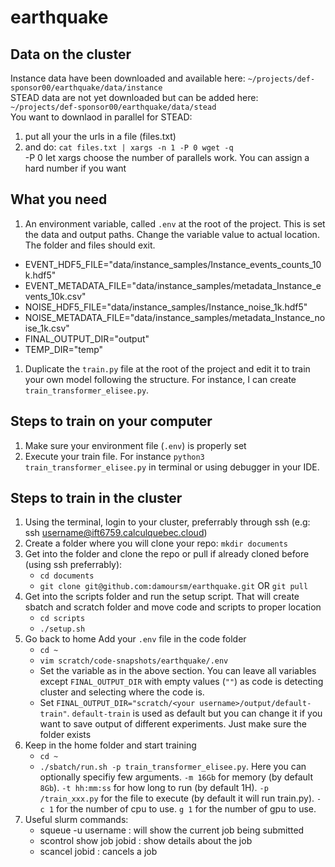 # earthquake

## Data on the cluster
Instance data have been downloaded and available here: `~/projects/def-sponsor00/earthquake/data/instance`\
STEAD data are not yet downloaded but can be added here: `~/projects/def-sponsor00/earthquake/data/stead`\
You want to downlaod in parallel for STEAD:
1. put all your the urls in a file (files.txt)
1. and do:  `cat files.txt | xargs -n 1 -P 0 wget -q`\
   -P 0 let xargs choose the number of parallels work. You can assign a hard number if you want

## What you need
1. An environment variable, called `.env` at the root of the project. This is set the data and output paths. Change the variable value to actual location. The folder and files should exit.
  - EVENT_HDF5_FILE="data/instance_samples/Instance_events_counts_10k.hdf5"
  - EVENT_METADATA_FILE="data/instance_samples/metadata_Instance_events_10k.csv"
  - NOISE_HDF5_FILE="data/instance_samples/Instance_noise_1k.hdf5"
  - NOISE_METADATA_FILE="data/instance_samples/metadata_Instance_noise_1k.csv"
  - FINAL_OUTPUT_DIR="output"
  - TEMP_DIR="temp"
1. Duplicate the `train.py` file at the root of the project and edit it to train your own model following the structure. For instance, I can create `train_transformer_elisee.py`.

## Steps to train on your computer
1. Make sure your environment file (`.env`) is properly set
1. Execute your train file. For instance `python3 train_transformer_elisee.py` in terminal or using debugger in your IDE.

## Steps to train in the cluster
1. Using the terminal, login to your cluster, preferrably through ssh (e.g: ssh username@ift6759.calculquebec.cloud)
1. Create a folder where you will clone your repo: `mkdir documents`
1. Get into the folder and clone the repo or pull if already cloned before (using ssh preferrably):
     - `cd documents`
     - `git clone git@github.com:damoursm/earthquake.git` OR `git pull`
1. Get into the scripts folder and run the setup script. That will create sbatch and scratch folder and move code and scripts to proper location
     - `cd scripts`
     - `./setup.sh`
1. Go back to home Add your `.env` file in the code folder
     - `cd ~`
     - `vim scratch/code-snapshots/earthquake/.env`
     - Set the variable as in the above section. You can leave all variables except `FINAL_OUTPUT_DIR` with empty values (`""`) as code is detecting cluster and selecting where the code is.
     - Set `FINAL_OUTPUT_DIR="scratch/<your username>/output/default-train"`. `default-train` is used as default but you can change it if you want to save output of different experiments. Just make sure the folder exists
1. Keep in the home folder and start training
     - `cd ~`
     - `./sbatch/run.sh -p train_transformer_elisee.py`. Here you can optionally specifiy few arguments. `-m 16Gb` for memory (by default `8Gb`). `-t hh:mm:ss` for how long to run (by default 1H). `-p /train_xxx.py` for the file to execute (by default it will run train.py). `-c 1` for the number of cpu to use. `g 1` for the number of gpu to use.
2. Useful slurm commands:
     - squeue -u username : will show the current job being submitted
     - scontrol show job jobid : show details about the job
     - scancel jobid : cancels a job
